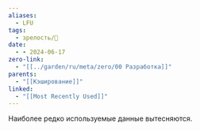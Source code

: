 ```yaml
---
aliases:
  - LFU
tags:
  - зрелость/🌱
date:
  - - 2024-06-17
zero-link:
  - "[[../garden/ru/meta/zero/00 Разработка]]"
parents:
  - "[[Кэширование]]"
linked:
  - "[[Most Recently Used]]"
---
```

Наиболее редко используемые данные вытесняются.